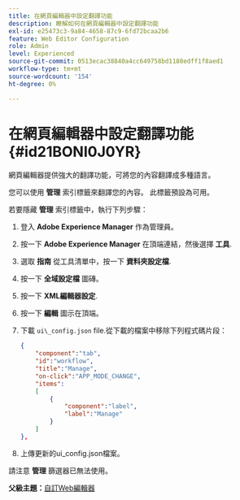 ```yaml
---
title: 在網頁編輯器中設定翻譯功能
description: 瞭解如何在網頁編輯器中設定翻譯功能
exl-id: e25473c3-9a84-4658-87c9-6fd72bcaa2b6
feature: Web Editor Configuration
role: Admin
level: Experienced
source-git-commit: 0513ecac38840a4cc649758bd1180edff1f8aed1
workflow-type: tm+mt
source-wordcount: '154'
ht-degree: 0%

---
```


# 在網頁編輯器中設定翻譯功能 {#id21BONI0J0YR}

網頁編輯器提供強大的翻譯功能，可將您的內容翻譯成多種語言。

您可以使用 **管理** 索引標籤來翻譯您的內容。 此標籤預設為可用。

若要隱藏 **管理** 索引標籤中，執行下列步驟：

1. 登入 **Adobe Experience Manager** 作為管理員。
1. 按一下 **Adobe Experience Manager** 在頂端連結，然後選擇 **工具**.
1. 選取 **指南** 從工具清單中，按一下 **資料夾設定檔**.
1. 按一下 **全域設定檔** 圖磚。
1. 按一下 **XML編輯器設定**.
1. 按一下 **編輯** 圖示在頂端。
1. 下載 `ui\_config.json` file.從下載的檔案中移除下列程式碼片段：

   ```json
   {
       "component":"tab",
       "id":"workflow",
       "title":"Manage",
       "on-click":"APP_MODE_CHANGE",
       "items":
       [
           {
               "component":"label",
               "label":"Manage"
           }
       ]
   },
   ```

1. 上傳更新的ui\_config.json檔案。

請注意 **管理** 篩選器已無法使用。

**父級主題：**[&#x200B;自訂Web編輯器](conf-web-editor.md)
